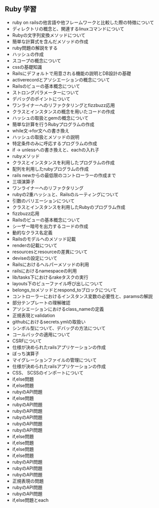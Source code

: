 ## Ruby 学習
- ruby on railsの他言語や他フレームワークと比較した際の特徴について
- ディレクトリの概念と、関連するlinuxコマンドについて
- Rubyの文字列変換メソッドについて
- 簡単な計算式を含んだメソッドの作成
- ruby問題の解説をする
- ハッシュの作成
- スコープの概念について
- cssの基礎知識
- Railsにデフォルトで用意される機能の説明とDB設計の基礎
- activerecordとアソシエーションの概念について
- Railsのビューの基本概念について
- ストロングパラメーターについて
- デバッグのポイントについて
- ワンライナーへのリファクタリングとfizzbuzz応用
- クラスとインスタンスの概念を用いたコードの作成
- ハッシュの取扱とgemの概念について
- 簡単な計算を行うRubyプログラムの作成
- while文→for文への書き換え
- ハッシュの取扱とメソッドの説明
- 特定条件のみに呼応するプログラムの作成
- if → unlessへの書き換えと、eachの入れ子
- rubyメソッド
- クラスとインスタンスを利用したプログラムの作成
- 配列を利用したrubyプログラムの作成
- rails newからの最低限のコントローラーの作成まで
- 三項演算子
- ワンライナーへのリファクタリング
- rubyの2重ハッシュと、Railsのルーティングについて
- 引数のバリエーションについて
- クラスとインスタンスを利用したRubyのプログラム作成
- fizzbuzz応用
- Railsのビューの基本概念について
- シーザー暗号を出力するコードの作成
- 動的なクラス名定義
- Railsのモデルへのメソッド記載
- renderの記載について
- resourcesとresourceの差異について
- deviseの設定について
- Railsにおけるヘルパーメソッドの利用
- railsにおけるnamespaceの利用
- lib/tasks下におけるrakeタスクの実行
- layouts下のビューファイル呼び出しについて
- belongs_toメソッドとrespond_toブロックについて
- コントローラーにおけるインスタンス変数の必要性と、paramsの解説
- 部分テンプレートの理解確認
- アソシエーションにおけるclass_nameの定義
- 正規表現とvalidation
- githubにおけるsecrets.ymlの取扱い
- シンボル型について、デバッグの方法について
- コールバックの適用について
- CSRFについて
- 仕様が決められたrailsアプリケーションの作成
- ぼっち演算子
- マイグレーションファイルの管理について
- 仕様が決められたrailsアプリケーションの作成
- CSS、 SCSSのインポートについて
- if,else問題
- if,else問題
- rubyのAPI問題
- if,else問題
- rubyのAPI問題
- rubyのAPI問題
- rubyのAPI問題
- rubyのAPI問題
- rubyのAPI問題
- if,else問題
- if,else問題
- if,else問題
- if,else問題
- rubyのAPI問題
- rubyのAPI問題
- rubyのAPI問題
- 正規表現の問題
- rubyのAPI問題
- rubyのAPI問題
- if,else問題とeach
